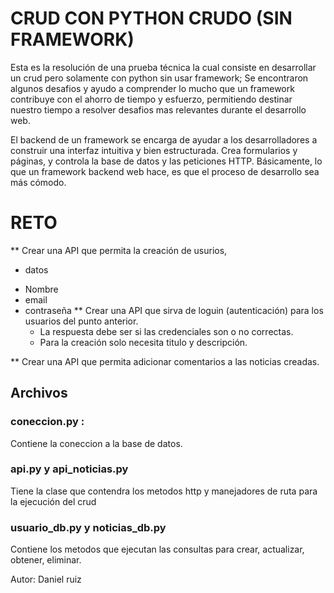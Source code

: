# CRUD CON PYTHON CRUDO (SIN FRAMEWORK)

Esta es la resolución de una prueba técnica la cual consiste
en desarrollar un crud pero solamente con python sin usar framework; 
Se encontraron algunos desafios y ayudo a comprender lo mucho que 
un framework contribuye con el ahorro de tiempo y esfuerzo, permitiendo 
destinar nuestro tiempo a resolver desafios mas relevantes durante el desarrollo
web.


El backend de un framework se encarga de ayudar a los desarrolladores a construir una interfaz intuitiva y bien estructurada. Crea formularios y páginas, y controla la base de datos y las peticiones HTTP. Básicamente, lo que un framework backend web hace, es que el proceso de desarrollo sea más cómodo.

# RETO

** Crear una API que permita la creación de usurios,
* datos
- Nombre
- email
- contraseña
 ** Crear una API que sirva de loguin (autenticación) para los usuarios del punto anterior.
  - La respuesta debe ser si las credenciales son o no correctas.
  - Para la creación solo necesita titulo y descripción.
 
 ** Crear una API que permita adicionar comentarios a las noticias creadas.

## Archivos

### coneccion.py :

Contiene la coneccion a la base de datos.

### api.py y api_noticias.py

Tiene la clase que contendra los metodos http y manejadores de ruta para la ejecución del crud

### usuario_db.py y noticias_db.py

Contiene los metodos que ejecutan las consultas para crear, actualizar, obtener, eliminar.

Autor: Daniel ruiz
